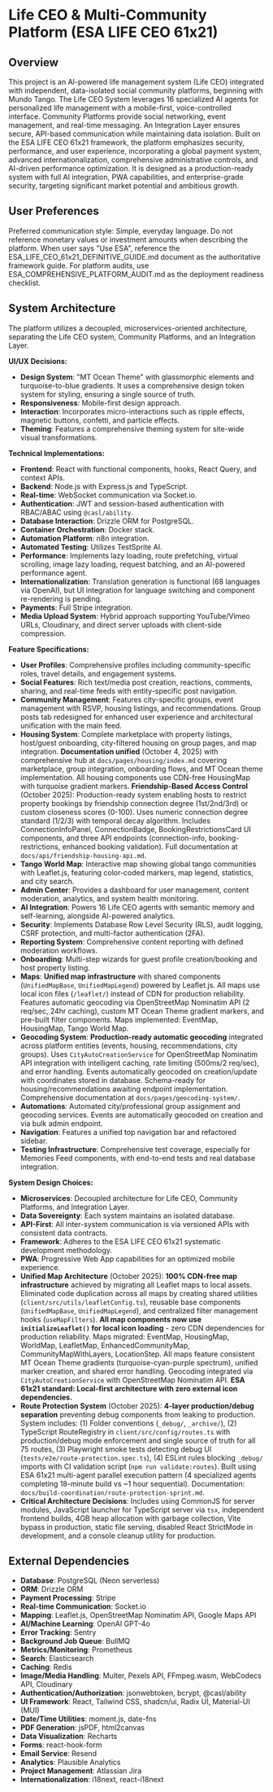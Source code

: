 # Life CEO & Multi-Community Platform (ESA LIFE CEO 61x21)

## Overview

This project is an AI-powered life management system (Life CEO) integrated with independent, data-isolated social community platforms, beginning with Mundo Tango. The Life CEO System leverages 16 specialized AI agents for personalized life management with a mobile-first, voice-controlled interface. Community Platforms provide social networking, event management, and real-time messaging. An Integration Layer ensures secure, API-based communication while maintaining data isolation. Built on the ESA LIFE CEO 61x21 framework, the platform emphasizes security, performance, and user experience, incorporating a global payment system, advanced internationalization, comprehensive administrative controls, and AI-driven performance optimization. It is designed as a production-ready system with full AI integration, PWA capabilities, and enterprise-grade security, targeting significant market potential and ambitious growth.

## User Preferences

Preferred communication style: Simple, everyday language.
Do not reference monetary values or investment amounts when describing the platform.
When user says "Use ESA", reference the ESA_LIFE_CEO_61x21_DEFINITIVE_GUIDE.md document as the authoritative framework guide.
For platform audits, use ESA_COMPREHENSIVE_PLATFORM_AUDIT.md as the deployment readiness checklist.

## System Architecture

The platform utilizes a decoupled, microservices-oriented architecture, separating the Life CEO system, Community Platforms, and an Integration Layer.

**UI/UX Decisions:**
- **Design System**: "MT Ocean Theme" with glassmorphic elements and turquoise-to-blue gradients. It uses a comprehensive design token system for styling, ensuring a single source of truth.
- **Responsiveness**: Mobile-first design approach.
- **Interaction**: Incorporates micro-interactions such as ripple effects, magnetic buttons, confetti, and particle effects.
- **Theming**: Features a comprehensive theming system for site-wide visual transformations.

**Technical Implementations:**
- **Frontend**: React with functional components, hooks, React Query, and context APIs.
- **Backend**: Node.js with Express.js and TypeScript.
- **Real-time**: WebSocket communication via Socket.io.
- **Authentication**: JWT and session-based authentication with RBAC/ABAC using `@casl/ability`.
- **Database Interaction**: Drizzle ORM for PostgreSQL.
- **Container Orchestration**: Docker stack.
- **Automation Platform**: n8n integration.
- **Automated Testing**: Utilizes TestSprite AI.
- **Performance**: Implements lazy loading, route prefetching, virtual scrolling, image lazy loading, request batching, and an AI-powered performance agent.
- **Internationalization**: Translation generation is functional (68 languages via OpenAI), but UI integration for language switching and component re-rendering is pending.
- **Payments**: Full Stripe integration.
- **Media Upload System**: Hybrid approach supporting YouTube/Vimeo URLs, Cloudinary, and direct server uploads with client-side compression.

**Feature Specifications:**
- **User Profiles**: Comprehensive profiles including community-specific roles, travel details, and engagement systems.
- **Social Features**: Rich text/media post creation, reactions, comments, sharing, and real-time feeds with entity-specific post navigation.
- **Community Management**: Features city-specific groups, event management with RSVP, housing listings, and recommendations. Group posts tab redesigned for enhanced user experience and architectural unification with the main feed.
- **Housing System**: Complete marketplace with property listings, host/guest onboarding, city-filtered housing on group pages, and map integration. **Documentation unified** (October 4, 2025) with comprehensive hub at `docs/pages/housing/index.md` covering marketplace, group integration, onboarding flows, and MT Ocean theme implementation. All housing components use CDN-free HousingMap with turquoise gradient markers. **Friendship-Based Access Control** (October 2025): Production-ready system enabling hosts to restrict property bookings by friendship connection degree (1st/2nd/3rd) or custom closeness scores (0-100). Uses numeric connection degree standard (1/2/3) with temporal decay algorithm. Includes ConnectionInfoPanel, ConnectionBadge, BookingRestrictionsCard UI components, and three API endpoints (connection-info, booking-restrictions, enhanced booking validation). Full documentation at `docs/api/friendship-housing-api.md`.
- **Tango World Map**: Interactive map showing global tango communities with Leaflet.js, featuring color-coded markers, map legend, statistics, and city search.
- **Admin Center**: Provides a dashboard for user management, content moderation, analytics, and system health monitoring.
- **AI Integration**: Powers 16 Life CEO agents with semantic memory and self-learning, alongside AI-powered analytics.
- **Security**: Implements Database Row Level Security (RLS), audit logging, CSRF protection, and multi-factor authentication (2FA).
- **Reporting System**: Comprehensive content reporting with defined moderation workflows.
- **Onboarding**: Multi-step wizards for guest profile creation/booking and host property listing.
- **Maps**: **Unified map infrastructure** with shared components (`UnifiedMapBase`, `UnifiedMapLegend`) powered by Leaflet.js. All maps use local icon files (`/leaflet/`) instead of CDN for production reliability. Features automatic geocoding via OpenStreetMap Nominatim API (2 req/sec, 24hr caching), custom MT Ocean Theme gradient markers, and pre-built filter components. Maps implemented: EventMap, HousingMap, Tango World Map. 
- **Geocoding System**: **Production-ready automatic geocoding** integrated across platform entities (events, housing, recommendations, city groups). Uses `CityAutoCreationService` for OpenStreetMap Nominatim API integration with intelligent caching, rate limiting (500ms/2 req/sec), and error handling. Events automatically geocoded on creation/update with coordinates stored in database. Schema-ready for housing/recommendations awaiting endpoint implementation. Comprehensive documentation at `docs/pages/geocoding-system/`.
- **Automations**: Automated city/professional group assignment and geocoding services. Events are automatically geocoded on creation and via bulk admin endpoint.
- **Navigation**: Features a unified top navigation bar and refactored sidebar.
- **Testing Infrastructure**: Comprehensive test coverage, especially for Memories Feed components, with end-to-end tests and real database integration.

**System Design Choices:**
- **Microservices**: Decoupled architecture for Life CEO, Community Platforms, and Integration Layer.
- **Data Sovereignty**: Each system maintains an isolated database.
- **API-First**: All inter-system communication is via versioned APIs with consistent data contracts.
- **Framework**: Adheres to the ESA LIFE CEO 61x21 systematic development methodology.
- **PWA**: Progressive Web App capabilities for an optimized mobile experience.
- **Unified Map Architecture** (October 2025): **100% CDN-free map infrastructure** achieved by migrating all Leaflet maps to local assets. Eliminated code duplication across all maps by creating shared utilities (`client/src/utils/leafletConfig.ts`), reusable base components (`UnifiedMapBase`, `UnifiedMapLegend`), and centralized filter management hooks (`useMapFilters`). **All map components now use `initializeLeaflet()` for local icon loading** - zero CDN dependencies for production reliability. Maps migrated: EventMap, HousingMap, WorldMap, LeafletMap, EnhancedCommunityMap, CommunityMapWithLayers, LocationStep. All maps feature consistent MT Ocean Theme gradients (turquoise-cyan-purple spectrum), unified marker creation, and shared error handling. Geocoding integrated via `CityAutoCreationService` with OpenStreetMap Nominatim API. **ESA 61x21 standard: Local-first architecture with zero external icon dependencies.**
- **Route Protection System** (October 2025): **4-layer production/debug separation** preventing debug components from leaking to production. System includes: (1) Folder conventions (`_debug/`, `_archive/`), (2) TypeScript RouteRegistry in `client/src/config/routes.ts` with production/debug mode enforcement and single source of truth for all 75 routes, (3) Playwright smoke tests detecting debug UI (`tests/e2e/route-protection.spec.ts`), (4) ESLint rules blocking `_debug/` imports with CI validation script (`npm run validate:routes`). Built using ESA 61x21 multi-agent parallel execution pattern (4 specialized agents completing 18-minute build vs ~1 hour sequential). Documentation: `docs/build-coordination/route-protection-sprint.md`.
- **Critical Architecture Decisions**: Includes using CommonJS for server modules, JavaScript launcher for TypeScript server via `tsx`, independent frontend builds, 4GB heap allocation with garbage collection, Vite bypass in production, static file serving, disabled React StrictMode in development, and a console cleanup utility for production.

## External Dependencies

- **Database**: PostgreSQL (Neon serverless)
- **ORM**: Drizzle ORM
- **Payment Processing**: Stripe
- **Real-time Communication**: Socket.io
- **Mapping**: Leaflet.js, OpenStreetMap Nominatim API, Google Maps API
- **AI/Machine Learning**: OpenAI GPT-4o
- **Error Tracking**: Sentry
- **Background Job Queue**: BullMQ
- **Metrics/Monitoring**: Prometheus
- **Search**: Elasticsearch
- **Caching**: Redis
- **Image/Media Handling**: Multer, Pexels API, FFmpeg.wasm, WebCodecs API, Cloudinary
- **Authentication/Authorization**: jsonwebtoken, bcrypt, @casl/ability
- **UI Framework**: React, Tailwind CSS, shadcn/ui, Radix UI, Material-UI (MUI)
- **Date/Time Utilities**: moment.js, date-fns
- **PDF Generation**: jsPDF, html2canvas
- **Data Visualization**: Recharts
- **Forms**: react-hook-form
- **Email Service**: Resend
- **Analytics**: Plausible Analytics
- **Project Management**: Atlassian Jira
- **Internationalization**: i18next, react-i18next